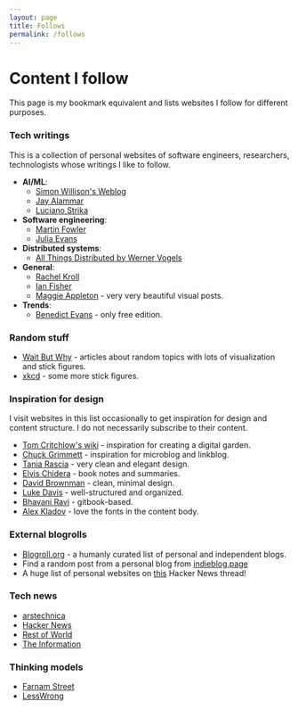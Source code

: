 ```yaml
---
layout: page
title: Follows
permalink: /follows
---
```


# Content I follow

This page is my bookmark equivalent and lists websites I follow for different purposes. 

### Tech writings

This is a collection of personal websites of software engineers, researchers, technologists whose writings I like to follow.

* **AI/ML**:
  * [Simon Willison's Weblog](https://simonwillison.net/)
  * [Jay Alammar](https://jalammar.github.io/)
  * [Luciano Strika](https://strikingloo.github.io/archive)
* **Software engineering**:
  * [Martin Fowler](https://martinfowler.com/bliki/)
  * [Julia Evans](https://jvns.ca/)
* **Distributed systems**:
  * [All Things Distributed by Werner Vogels](https://www.allthingsdistributed.com/articles.html)
* **General**:
  * [Rachel Kroll](https://rachelbythebay.com/)
  * [Ian Fisher](https://iafisher.com/blog)
  * [Maggie Appleton](https://maggieappleton.com/garden) - very very beautiful visual posts.
* **Trends**:
  * [Benedict Evans](https://www.ben-evans.com/essays) - only free edition.

### Random stuff

* [Wait But Why](https://waitbutwhy.com/) - articles about random topics with lots of visualization and stick figures.
* [xkcd](https://xkcd.com/) - some more stick figures.

### Inspiration for design

I visit websites in this list occasionally to get inspiration for design and content structure. I do not necessarily subscribe to their content.

* [Tom Critchlow's wiki](https://tomcritchlow.com/wiki/) - inspiration for creating a digital garden.
* [Chuck Grimmett](https://cagrimmett.com/) - inspiration for microblog and linkblog.
* [Tania Rascia](https://www.taniarascia.com/me) - very clean and elegant design.
* [Elvis Chidera](https://elvischidera.com/) - book notes and summaries.
* [David Brownman](https://xavd.id/) - clean, minimal design.
* [Luke Davis](https://lukealexdavis.co.uk/) - well-structured and organized.
* [Bhavani Ravi](https://www.bhavaniravi.com/) - gitbook-based.
* [Alex Kladov](https://matklad.github.io/) - love the fonts in the content body.

### External blogrolls
* [Blogroll.org](https://blogroll.org/) - a humanly curated list of personal and independent blogs.
* Find a random post from a personal blog from [indieblog.page](https://indieblog.page/)
* A huge list of personal websites on [this](https://news.ycombinator.com/item?id=34279215) Hacker News thread!

### Tech news

* [arstechnica](https://arstechnica.com/)
* [Hacker News](https://news.ycombinator.com/front)
* [Rest of World](https://restofworld.org/)
* [The Information](https://www.theinformation.com/)

### Thinking models

* [Farnam Street](https://fs.blog/blog)
* [LessWrong](https://www.lesswrong.com/)